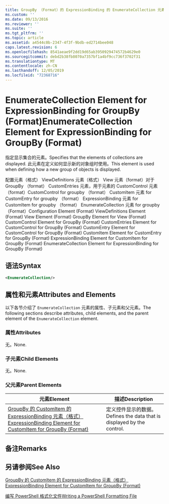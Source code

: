 ```yaml
---
title: GroupBy （Format）的 ExpressionBinding 的 EnumerateCollection 元素 |Microsoft Docs
ms.custom: ''
ms.date: 09/13/2016
ms.reviewer: ''
ms.suite: ''
ms.tgt_pltfrm: ''
ms.topic: article
ms.assetid: a4544c0b-2347-4f3f-9bdb-ed2714bee048
caps.latest.revision: 6
ms.openlocfilehash: 8541aeae9f2dd19d65ab3950929474572b4629e0
ms.sourcegitcommit: debd2b38fb8070a7357bf1a4bf9cc736f3702f31
ms.translationtype: MT
ms.contentlocale: zh-CN
ms.lasthandoff: 12/05/2019
ms.locfileid: "72368716"
---
```

# <a name="enumeratecollection-element-for-expressionbinding-for-groupby-format"></a><span data-ttu-id="2774d-102">EnumerateCollection Element for ExpressionBinding for GroupBy (Format)</span><span class="sxs-lookup"><span data-stu-id="2774d-102">EnumerateCollection Element for ExpressionBinding for GroupBy (Format)</span></span>

<span data-ttu-id="2774d-103">指定显示集合的元素。</span><span class="sxs-lookup"><span data-stu-id="2774d-103">Specifies that the elements of collections are displayed.</span></span> <span data-ttu-id="2774d-104">此元素在定义如何显示新的对象组时使用。</span><span class="sxs-lookup"><span data-stu-id="2774d-104">This element is used when defining how a new group of objects is displayed.</span></span>

<span data-ttu-id="2774d-105">配置元素（格式） ViewDefinitions 元素（格式） View 元素（format）对于 GroupBy （format） CustomEntries 元素，用于元素的 CustomControl 元素（format）CustomControl for groupby （format） CustomItem 元素 for CustomEntry for groupby （format） ExpressionBinding 元素 for CustomItem for groupby （format） EnumerateCollection 元素 for groupby （Format）</span><span class="sxs-lookup"><span data-stu-id="2774d-105">Configuration Element (Format) ViewDefinitions Element (Format) View Element (Format) GroupBy Element for View (Format) CustomControl Element for GroupBy (Format) CustomEntries Element for CustomControl for GroupBy (Format) CustomEntry Element for CustomControl for GroupBy (Format) CustomItem Element for CustomEntry for GroupBy (Format) ExpressionBinding Element for CustomItem for GroupBy (Format) EnumerateCollection Element for ExpressionBinding for GroupBy (Format)</span></span>

## <a name="syntax"></a><span data-ttu-id="2774d-106">语法</span><span class="sxs-lookup"><span data-stu-id="2774d-106">Syntax</span></span>

```xml
<EnumerateCollection/>
```

## <a name="attributes-and-elements"></a><span data-ttu-id="2774d-107">属性和元素</span><span class="sxs-lookup"><span data-stu-id="2774d-107">Attributes and Elements</span></span>

<span data-ttu-id="2774d-108">以下各节介绍了 `EnumerateCollection` 元素的属性、子元素和父元素。</span><span class="sxs-lookup"><span data-stu-id="2774d-108">The following sections describe attributes, child elements, and the parent element of the `EnumerateCollection` element.</span></span>

### <a name="attributes"></a><span data-ttu-id="2774d-109">属性</span><span class="sxs-lookup"><span data-stu-id="2774d-109">Attributes</span></span>

<span data-ttu-id="2774d-110">无。</span><span class="sxs-lookup"><span data-stu-id="2774d-110">None.</span></span>

### <a name="child-elements"></a><span data-ttu-id="2774d-111">子元素</span><span class="sxs-lookup"><span data-stu-id="2774d-111">Child Elements</span></span>

<span data-ttu-id="2774d-112">无。</span><span class="sxs-lookup"><span data-stu-id="2774d-112">None.</span></span>

### <a name="parent-elements"></a><span data-ttu-id="2774d-113">父元素</span><span class="sxs-lookup"><span data-stu-id="2774d-113">Parent Elements</span></span>

|<span data-ttu-id="2774d-114">元素</span><span class="sxs-lookup"><span data-stu-id="2774d-114">Element</span></span>|<span data-ttu-id="2774d-115">描述</span><span class="sxs-lookup"><span data-stu-id="2774d-115">Description</span></span>|
|-------------|-----------------|
|[<span data-ttu-id="2774d-116">GroupBy 的 CustomItem 的 ExpressionBinding 元素（格式）</span><span class="sxs-lookup"><span data-stu-id="2774d-116">ExpressionBinding Element for CustomItem for GroupBy (Format)</span></span>](./expressionbinding-element-for-customitem-for-groupby-format.md)|<span data-ttu-id="2774d-117">定义控件显示的数据。</span><span class="sxs-lookup"><span data-stu-id="2774d-117">Defines the data that is displayed by the control.</span></span>|

## <a name="remarks"></a><span data-ttu-id="2774d-118">备注</span><span class="sxs-lookup"><span data-stu-id="2774d-118">Remarks</span></span>

## <a name="see-also"></a><span data-ttu-id="2774d-119">另请参阅</span><span class="sxs-lookup"><span data-stu-id="2774d-119">See Also</span></span>

[<span data-ttu-id="2774d-120">GroupBy 的 CustomItem 的 ExpressionBinding 元素（格式）</span><span class="sxs-lookup"><span data-stu-id="2774d-120">ExpressionBinding Element for CustomItem for GroupBy (Format)</span></span>](./expressionbinding-element-for-customitem-for-groupby-format.md)

[<span data-ttu-id="2774d-121">编写 PowerShell 格式化文件</span><span class="sxs-lookup"><span data-stu-id="2774d-121">Writing a PowerShell Formatting File</span></span>](./writing-a-powershell-formatting-file.md)

